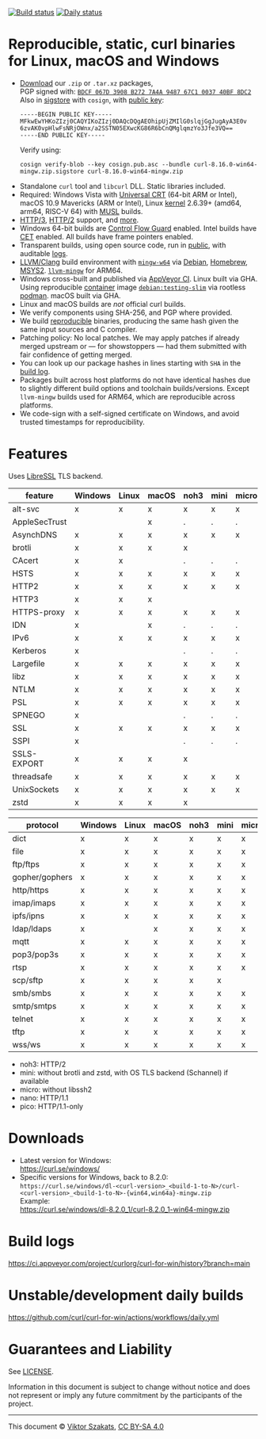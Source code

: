 <!--
Copyright (C) Viktor Szakats
SPDX-License-Identifier: CC-BY-SA-4.0
-->
[![Build status](https://ci.appveyor.com/api/projects/status/8yf6xjgq7u0cm013/branch/main?svg=true)](https://ci.appveyor.com/project/curlorg/curl-for-win/branch/main)
[![Daily status](https://github.com/curl/curl-for-win/actions/workflows/daily.yml/badge.svg)](https://github.com/curl/curl-for-win/actions/workflows/daily.yml)

# Reproducible, static, curl binaries for Linux, macOS and Windows

- [Download](https://curl.se/windows/) our
  `.zip` or `.tar.xz` packages,<br>PGP signed with:
  [`BDCF 067D 3908 B272 7A4A 9487 67C1 0037 40BF 8DC2`](https://raw.githubusercontent.com/curl/curl-for-win/main/sign-pkg-public.asc)
  <br>Also in [sigstore](https://sigstore.dev) with `cosign`, with
  [public key](https://raw.githubusercontent.com/curl/curl-for-win/main/cosign.pub.asc):
  ```
  -----BEGIN PUBLIC KEY-----
  MFkwEwYHKoZIzj0CAQYIKoZIzj0DAQcDQgAEOhipUjZMIlG0slqjGgJugAyA3E0v
  6zvAK0vpHlwFsNRjOWnx/a2SSTN05EXwcKG86R6bCnQMglqmzYo3Jfe3VQ==
  -----END PUBLIC KEY-----
  ```
  Verify using:
  ```
  cosign verify-blob --key cosign.pub.asc --bundle curl-8.16.0-win64-mingw.zip.sigstore curl-8.16.0-win64-mingw.zip
  ```
- Standalone `curl` tool and `libcurl` DLL. Static libraries included.
- Required: Windows Vista with
  [Universal CRT](https://support.microsoft.com/topic/update-for-universal-c-runtime-in-windows-322bf30f-4735-bb94-3949-49f5c49f4732)
  (64-bit ARM or Intel), macOS 10.9 Mavericks (ARM or Intel),
  Linux [kernel](https://wiki.musl-libc.org/supported-platforms) 2.6.39+
  (amd64, arm64, RISC-V 64) with [MUSL](https://en.wikipedia.org/wiki/Musl)
  builds.
- [HTTP/3](https://en.wikipedia.org/wiki/HTTP/3),
  [HTTP/2](https://en.wikipedia.org/wiki/HTTP/2) support,
  and [more](#features).
- Windows 64-bit builds are
  [Control Flow Guard](https://learn.microsoft.com/windows/win32/secbp/control-flow-guard)
  enabled. Intel builds have
  [CET](https://www.intel.com/content/www/us/en/developer/articles/technical/technical-look-control-flow-enforcement-technology.html)
  enabled. All builds have frame pointers enabled.
- Transparent builds, using open source code, run in
  [public](https://ci.appveyor.com/project/curlorg/curl-for-win/branch/main),
  with auditable [logs](#build-logs).
- [LLVM/Clang](https://clang.llvm.org/) build environment with
  [`mingw-w64`](https://sourceforge.net/p/mingw-w64/) via
  [Debian](https://packages.debian.org/testing/mingw-w64),
  [Homebrew](https://formulae.brew.sh/formula/mingw-w64),
  [MSYS2](https://www.msys2.org/).
  [`llvm-mingw`](https://github.com/mstorsjo/llvm-mingw) for ARM64.
- Windows cross-built and published via
  [AppVeyor CI](https://www.appveyor.com/). Linux built via GHA.
  Using reproducible [container](https://docker.debian.net/) image
  [`debian:testing-slim`](https://github.com/debuerreotype/docker-debian-artifacts/tree/dist-amd64/testing/slim)
  via rootless [podman](https://podman.io/). macOS built via GHA.
- Linux and macOS builds are *not* official curl builds.
- We verify components using SHA-256, and PGP where provided.
- We build [reproducible](https://reproducible-builds.org/) binaries,
  producing the same hash given the same input sources and C compiler.
- Patching policy: No local patches. We may apply patches if already merged
  upstream or &mdash; for showstoppers &mdash; had them submitted with fair
  confidence of getting merged.
- You can look up our package hashes in lines starting with `SHA` in the
  [build log](https://ci.appveyor.com/project/curlorg/curl-for-win/branch/main).
- Packages built across host platforms do not have identical hashes due to
  slightly different build options and toolchain builds/versions. Except
  `llvm-mingw` builds used for ARM64, which are reproducible across platforms.
- We code-sign with a self-signed certificate on Windows, and avoid trusted
  timestamps for reproducibility.

# Features

Uses [LibreSSL](https://www.libressl.org/) TLS backend.

feature       | Windows | Linux   | macOS   | noh3    | mini    | micro   | nano    | pico    |
--------------| --------| --------| --------| --------| --------| --------| --------| --------|
alt-svc       | x       | x       | x       | x       | x       | x       |         |         |
AppleSecTrust |         |         | x       | .       | .       | .       | .       | .       |
AsynchDNS     | x       | x       | x       | x       | x       | x       | x       | x       |
brotli        | x       | x       | x       | x       |         |         |         |         |
CAcert        | x       | x       |         | .       | .       | .       | .       | .       |
HSTS          | x       | x       | x       | x       | x       | x       | x       | x       |
HTTP2         | x       | x       | x       | x       | x       | x       |         |         |
HTTP3         | x       | x       | x       |         |         |         |         |         |
HTTPS-proxy   | x       | x       | x       | x       | x       | x       | x       | x       |
IDN           | x       |         | x       | .       | .       | .       | .       |         |
IPv6          | x       | x       | x       | x       | x       | x       | x       | x       |
Kerberos      | x       |         |         | .       | .       | .       | .       |         |
Largefile     | x       | x       | x       | x       | x       | x       | x       | x       |
libz          | x       | x       | x       | x       | x       | x       | x       | x       |
NTLM          | x       | x       | x       | x       | x       | x       | x       |         |
PSL           | x       | x       | x       | x       | x       | x       | x       | x       |
SPNEGO        | x       |         |         | .       | .       | .       | .       |         |
SSL           | x       | x       | x       | x       | x       | x       | x       | x       |
SSPI          | x       |         |         | .       | .       | .       | .       |         |
SSLS-EXPORT   | x       | x       | x       | x       |         |         |         |         |
threadsafe    | x       | x       | x       | x       | x       | x       | x       | x       |
UnixSockets   | x       | x       | x       | x       | x       | x       | x       |         |
zstd          | x       | x       | x       | x       |         |         |         |         |

protocol      | Windows | Linux   | macOS   | noh3    | mini    | micro   | nano    | pico    |
--------------| --------| --------| --------| --------| --------| --------| --------| --------|
dict          | x       | x       | x       | x       | x       | x       | x       |         |
file          | x       | x       | x       | x       | x       | x       | x       |         |
ftp/ftps      | x       | x       | x       | x       | x       | x       | x       |         |
gopher/gophers| x       | x       | x       | x       | x       | x       | x       |         |
http/https    | x       | x       | x       | x       | x       | x       | x       | x       |
imap/imaps    | x       | x       | x       | x       | x       | x       | x       |         |
ipfs/ipns     | x       | x       | x       | x       | x       | x       | x       |         |
ldap/ldaps    | x       |         | x       | x       | x       | x       | x       |         |
mqtt          | x       | x       | x       | x       | x       | x       | x       |         |
pop3/pop3s    | x       | x       | x       | x       | x       | x       | x       |         |
rtsp          | x       | x       | x       | x       | x       | x       | x       |         |
scp/sftp      | x       | x       | x       | x       | x       |         |         |         |
smb/smbs      | x       | x       | x       | x       | x       | x       | x       |         |
smtp/smtps    | x       | x       | x       | x       | x       | x       | x       |         |
telnet        | x       | x       | x       | x       | x       | x       | x       |         |
tftp          | x       | x       | x       | x       | x       | x       | x       |         |
wss/ws        | x       | x       | x       | x       | x       | x       | x       |         |

- noh3: HTTP/2
- mini: without brotli and zstd, with OS TLS backend (Schannel) if available
- micro: without libssh2
- nano: HTTP/1.1
- pico: HTTP/1.1-only

# Downloads

* Latest version for Windows:
  <br><https://curl.se/windows/>
* Specific versions for Windows, back to 8.2.0:<br>
  `https://curl.se/windows/dl-<curl-version>_<build-1-to-N>/curl-<curl-version>_<build-1-to-N>-{win64,win64a}-mingw.zip`
  <br>Example:
  <br><https://curl.se/windows/dl-8.2.0_1/curl-8.2.0_1-win64-mingw.zip>

# Build logs

<https://ci.appveyor.com/project/curlorg/curl-for-win/history?branch=main>

# Unstable/development daily builds

<https://github.com/curl/curl-for-win/actions/workflows/daily.yml>

# Guarantees and Liability

See [LICENSE](LICENSE.md).

Information in this document is subject to change without notice and does
not represent or imply any future commitment by the participants of the
project.

---
This document &copy; [Viktor Szakats](https://vsz.me/),
[CC BY-SA 4.0](https://creativecommons.org/licenses/by-sa/4.0/)
